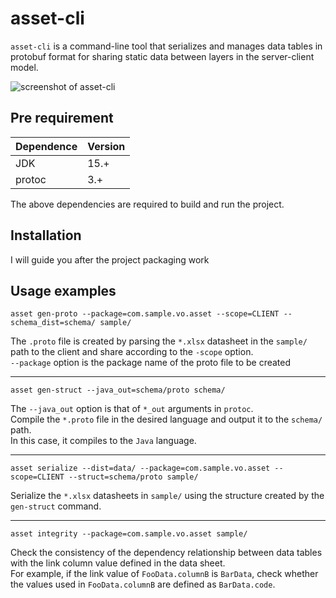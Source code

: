 # asset-cli
`asset-cli` is a command-line tool that serializes and manages data tables in protobuf format for sharing static data between layers in the server-client model.

![screenshot of asset-cli](https://user-images.githubusercontent.com/12756996/123517170-77706000-d6da-11eb-9610-3b3daa5a9db4.png)

## Pre requirement
| Dependence        | Version           |
| ----------------- | ----------------- |
| JDK               | 15.+              |
| protoc            | 3.+               |

The above dependencies are required to build and run the project.

## Installation

I will guide you after the project packaging work

## Usage examples

```
asset gen-proto --package=com.sample.vo.asset --scope=CLIENT --schema_dist=schema/ sample/
```

The `.proto` file is created by parsing the `*.xlsx` datasheet in the `sample/` path to the client and share according to the `-scope` option.  
`--package` option is the package name of the proto file to be created

---

```
asset gen-struct --java_out=schema/proto schema/
```

The `--java_out` option is that of `*_out` arguments in `protoc`.  
Compile the `*.proto` file in the desired language and output it to the `schema/` path.  
In this case, it compiles to the `Java` language.

---

```
asset serialize --dist=data/ --package=com.sample.vo.asset --scope=CLIENT --struct=schema/proto sample/
```

Serialize the `*.xlsx` datasheets in `sample/` using the structure created by the `gen-struct` command.

---

```
asset integrity --package=com.sample.vo.asset sample/
```

Check the consistency of the dependency relationship between data tables with the link column value defined in the data sheet.  
For example, if the link value of `FooData.columnB` is `BarData`, check whether the values used in `FooData.columnB` are defined as `BarData.code`.